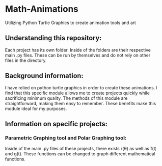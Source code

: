 # Math-Animations
Utilizing Python Turtle Graphics to create animation tools and  art


## Understanding this repository:

Each project has its own folder. Inside of the folders are their respective main .py files. These can be run by themselves
and do not rely on other files in the directory.

## Background information:

I have relied on python turtle graphics in order to create these animations. I find that this specific module allows me to 
create projects quickly while sacrificing minimum quality. The methods of this module are straightforward, making them easy to 
remember. These benefits make this module ideal for my purposes.

## Information on specific projects:

### Parametric Graphing tool and Polar Graphing tool:

Inside of the main .py files of these projects, there exists r(θ) as well as f(t) and g(t). These functions can be changed
to graph different mathematical functions.
